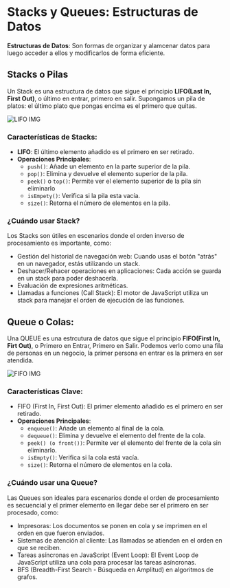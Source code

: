 # Stacks y Queues: Estructuras de Datos

**Estructuras de Datos**: Son formas de organizar y alamcenar datos para luego acceder a ellos y modificarlos de forma eficiente.

## Stacks o Pilas

Un Stack es una estructura de datos que sigue el principio **LIFO(Last In, First Out)**, o último en entrar, primero en salir. Supongamos un pila de platos: el último plato que pongas encima es el primero que quitas.

![LIFO IMG](https://d585tldpucybw.cloudfront.net/sfimages/default-source/blogs/2020/2020-11/lifo.png)


### Características de Stacks:
- **LIFO**: El último elemento añadido es el primero en ser retirado.
- **Operaciones Principales**: 
    - `push()`: Añade un elemento en la parte superior de la pila.
    - `pop()`:  Elimina y devuelve el elemento superior de la pila.
    - `peek()` o `top()`: Permite ver el elemento superior de la pila sin eliminarlo
    - `isEmpety()`: Verifica si la pila esta vacía.
    - `size()`: Retorna el número de elementos en la pila.

### ¿Cuándo usar Stack?

Los Stacks son útiles en escenarios donde el orden inverso de procesamiento es importante, como:

- Gestión del historial de navegación web: Cuando usas el botón "atrás" en un navegador, estás utilizando un stack.
- Deshacer/Rehacer operaciones en aplicaciones: Cada acción se guarda en un stack para poder deshacerla.
- Evaluación de expresiones aritméticas.
- Llamadas a funciones (Call Stack): El motor de JavaScript utiliza un stack para manejar el orden de ejecución de las funciones.

## Queue o Colas:

Una QUEUE es una estrcutura de datos que sigue el principio **FIFO(First In, Firt Out)**, o Primero en Entrar, Primero en Salir.
Podemos verlo como una fila de personas en un negocio, la primer persona en entrar es la primera en ser atendida.

![FIFO IMG](https://d585tldpucybw.cloudfront.net/sfimages/default-source/blogs/2020/2020-11/fifo.png)

### Características Clave:
- FIFO (First In, First Out): El primer elemento añadido es el primero en ser retirado.
- **Operaciones Principales**:
    - `enqueue()`: Añade un elemento al final de la cola.
    - `dequeue()`: Elimina y devuelve el elemento del frente de la cola.
    - `peek() (o front())`: Permite ver el elemento del frente de la cola sin eliminarlo.
    - `isEmpty()`: Verifica si la cola está vacía.
    - `size()`: Retorna el número de elementos en la cola.

### ¿Cuándo usar una Queue?
Las Queues son ideales para escenarios donde el orden de procesamiento es secuencial y el primer elemento en llegar debe ser el primero en ser procesado, como:

- Impresoras: Los documentos se ponen en cola y se imprimen en el orden en que fueron enviados.
- Sistemas de atención al cliente: Las llamadas se atienden en el orden en que se reciben.
- Tareas asíncronas en JavaScript (Event Loop): El Event Loop de JavaScript utiliza una cola para procesar las tareas asíncronas.
- BFS (Breadth-First Search - Búsqueda en Amplitud) en algoritmos de grafos.